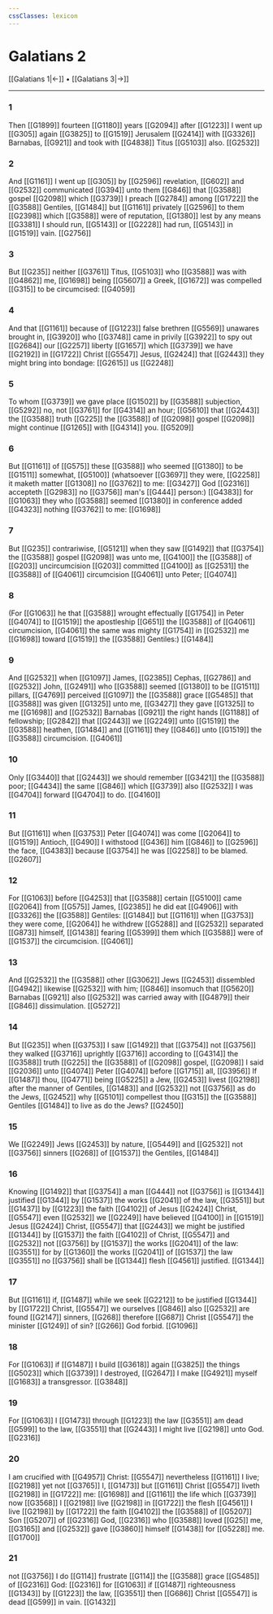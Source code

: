 ```yaml
---
cssClasses: lexicon
---
```

# Galatians 2

[[Galatians 1|←]] • [[Galatians 3|→]]

---

### 1
Then [[G1899]] fourteen [[G1180]] years [[G2094]] after [[G1223]] I went up [[G305]] again [[G3825]] to [[G1519]] Jerusalem [[G2414]] with [[G3326]] Barnabas, [[G921]] and took with [[G4838]] Titus [[G5103]] also. [[G2532]]

### 2
And [[G1161]] I went up [[G305]] by [[G2596]] revelation, [[G602]] and [[G2532]] communicated [[G394]] unto them [[G846]] that [[G3588]] gospel [[G2098]] which [[G3739]] I preach [[G2784]] among [[G1722]] the [[G3588]] Gentiles, [[G1484]] but [[G1161]] privately [[G2596]]  to them [[G2398]] which [[G3588]] were of reputation, [[G1380]] lest by any means [[G3381]] I should run, [[G5143]] or [[G2228]] had run, [[G5143]] in [[G1519]] vain. [[G2756]]

### 3
But [[G235]] neither [[G3761]] Titus, [[G5103]] who [[G3588]] was with [[G4862]] me, [[G1698]] being [[G5607]] a Greek, [[G1672]] was compelled [[G315]] to be circumcised: [[G4059]]

### 4
And that [[G1161]] because of [[G1223]] false brethren [[G5569]] unawares brought in, [[G3920]] who [[G3748]] came in privily [[G3922]] to spy out [[G2684]] our [[G2257]] liberty [[G1657]] which [[G3739]] we have [[G2192]] in [[G1722]] Christ [[G5547]] Jesus, [[G2424]] that [[G2443]] they might bring into bondage: [[G2615]] us [[G2248]]

### 5
To whom [[G3739]] we gave place [[G1502]]  by [[G3588]] subjection, [[G5292]] no, not [[G3761]] for [[G4314]] an hour; [[G5610]] that [[G2443]] the [[G3588]] truth [[G225]] the [[G3588]] of [[G2098]] gospel [[G2098]] might continue [[G1265]] with [[G4314]] you. [[G5209]]

### 6
But [[G1161]] of [[G575]] these [[G3588]] who seemed [[G1380]] to be [[G1511]] somewhat, [[G5100]] (whatsoever [[G3697]] they were, [[G2258]] it maketh matter [[G1308]] no [[G3762]] to me: [[G3427]] God [[G2316]] accepteth [[G2983]] no [[G3756]] man's [[G444]] person:) [[G4383]] for [[G1063]] they who [[G3588]] seemed [[G1380]] in conference added [[G4323]] nothing [[G3762]] to me: [[G1698]]

### 7
But [[G235]] contrariwise, [[G5121]] when they saw [[G1492]] that [[G3754]] the [[G3588]] gospel [[G2098]] was unto me, [[G4100]] the [[G3588]] of [[G203]] uncircumcision [[G203]] committed [[G4100]] as [[G2531]] the [[G3588]] of [[G4061]] circumcision [[G4061]] unto Peter; [[G4074]]

### 8
(For [[G1063]] he that [[G3588]] wrought effectually [[G1754]] in Peter [[G4074]] to [[G1519]] the apostleship [[G651]] the [[G3588]] of [[G4061]] circumcision, [[G4061]] the same was mighty [[G1754]] in [[G2532]] me [[G1698]] toward [[G1519]] the [[G3588]] Gentiles:) [[G1484]]

### 9
And [[G2532]] when [[G1097]] James, [[G2385]] Cephas, [[G2786]] and [[G2532]] John, [[G2491]] who [[G3588]] seemed [[G1380]] to be [[G1511]] pillars, [[G4769]] perceived [[G1097]] the [[G3588]] grace [[G5485]] that [[G3588]] was given [[G1325]] unto me, [[G3427]] they gave [[G1325]] to me [[G1698]] and [[G2532]] Barnabas [[G921]] the right hands [[G1188]] of fellowship; [[G2842]] that [[G2443]] we [[G2249]] unto [[G1519]] the [[G3588]] heathen, [[G1484]] and [[G1161]] they [[G846]] unto [[G1519]] the [[G3588]] circumcision. [[G4061]]

### 10
Only [[G3440]] that [[G2443]] we should remember [[G3421]] the [[G3588]] poor; [[G4434]] the same [[G846]] which [[G3739]] also [[G2532]] I was [[G4704]] forward [[G4704]] to do. [[G4160]]

### 11
But [[G1161]] when [[G3753]] Peter [[G4074]] was come [[G2064]] to [[G1519]] Antioch, [[G490]] I withstood [[G436]] him [[G846]] to [[G2596]] the face, [[G4383]] because [[G3754]] he was [[G2258]] to be blamed. [[G2607]]

### 12
For [[G1063]] before [[G4253]] that [[G3588]] certain [[G5100]] came [[G2064]] from [[G575]] James, [[G2385]] he did eat [[G4906]] with [[G3326]] the [[G3588]] Gentiles: [[G1484]] but [[G1161]] when [[G3753]] they were come, [[G2064]] he withdrew [[G5288]] and [[G2532]] separated [[G873]] himself, [[G1438]] fearing [[G5399]] them which [[G3588]] were of [[G1537]] the circumcision. [[G4061]]

### 13
And [[G2532]] the [[G3588]] other [[G3062]] Jews [[G2453]] dissembled [[G4942]] likewise [[G2532]] with him; [[G846]] insomuch that [[G5620]] Barnabas [[G921]] also [[G2532]] was carried away with [[G4879]] their [[G846]] dissimulation. [[G5272]]

### 14
But [[G235]] when [[G3753]] I saw [[G1492]] that [[G3754]] not [[G3756]] they walked [[G3716]] uprightly [[G3716]] according to [[G4314]] the [[G3588]] truth [[G225]] the [[G3588]] of [[G2098]] gospel, [[G2098]] I said [[G2036]] unto [[G4074]] Peter [[G4074]] before [[G1715]] all, [[G3956]] If [[G1487]] thou, [[G4771]] being [[G5225]] a Jew, [[G2453]] livest [[G2198]] after the manner of Gentiles, [[G1483]] and [[G2532]] not [[G3756]] as do the Jews, [[G2452]] why [[G5101]] compellest thou [[G315]] the [[G3588]] Gentiles [[G1484]] to live as do the Jews? [[G2450]]

### 15
We [[G2249]] Jews [[G2453]] by nature, [[G5449]] and [[G2532]] not [[G3756]] sinners [[G268]] of [[G1537]] the Gentiles, [[G1484]]

### 16
Knowing [[G1492]] that [[G3754]] a man [[G444]] not [[G3756]] is [[G1344]] justified [[G1344]] by [[G1537]] the works [[G2041]] of the law, [[G3551]] but [[G1437]] by [[G1223]] the faith [[G4102]] of Jesus [[G2424]] Christ, [[G5547]] even [[G2532]] we [[G2249]] have believed [[G4100]] in [[G1519]] Jesus [[G2424]] Christ, [[G5547]] that [[G2443]] we might be justified [[G1344]] by [[G1537]] the faith [[G4102]] of Christ, [[G5547]] and [[G2532]] not [[G3756]] by [[G1537]] the works [[G2041]] of the law: [[G3551]] for by [[G1360]] the works [[G2041]] of [[G1537]] the law [[G3551]] no [[G3756]] shall be [[G1344]] flesh [[G4561]] justified. [[G1344]]

### 17
But [[G1161]] if, [[G1487]] while we seek [[G2212]] to be justified [[G1344]] by [[G1722]] Christ, [[G5547]] we ourselves [[G846]] also [[G2532]] are found [[G2147]] sinners, [[G268]] therefore [[G687]] Christ [[G5547]] the minister [[G1249]] of sin? [[G266]] God forbid. [[G1096]]

### 18
For [[G1063]] if [[G1487]] I build [[G3618]] again [[G3825]] the things [[G5023]] which [[G3739]] I destroyed, [[G2647]] I make [[G4921]] myself [[G1683]] a transgressor. [[G3848]]

### 19
For [[G1063]] I [[G1473]] through [[G1223]] the law [[G3551]] am dead [[G599]] to the law, [[G3551]] that [[G2443]] I might live [[G2198]] unto God. [[G2316]]

### 20
I am crucified with [[G4957]] Christ: [[G5547]] nevertheless [[G1161]] I live; [[G2198]] yet not [[G3765]] I, [[G1473]] but [[G1161]] Christ [[G5547]] liveth [[G2198]] in [[G1722]] me: [[G1698]] and [[G1161]] the life which [[G3739]] now [[G3568]] I [[G2198]] live [[G2198]] in [[G1722]] the flesh [[G4561]] I live [[G2198]] by [[G1722]] the faith [[G4102]] the [[G3588]] of [[G5207]] Son [[G5207]] of [[G2316]] God, [[G2316]] who [[G3588]] loved [[G25]] me, [[G3165]] and [[G2532]] gave [[G3860]] himself [[G1438]] for [[G5228]] me. [[G1700]]

### 21
not [[G3756]] I do [[G114]] frustrate [[G114]] the [[G3588]] grace [[G5485]] of [[G2316]] God: [[G2316]] for [[G1063]] if [[G1487]] righteousness [[G1343]] by [[G1223]] the law, [[G3551]] then [[G686]] Christ [[G5547]] is dead [[G599]] in vain. [[G1432]]